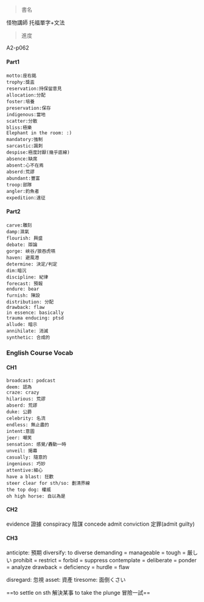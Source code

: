 >書名

怪物講師 托福單字+文法

>進度

A2-p062
#### Part1
```vocaview-card1
motto:座右銘 
trophy:獎盃 
reservation:持保留意見 
allocation:分配 
foster:培養 
preservation:保存 
indigenous:當地 
scatter:分散 
bliss:極樂 
Elephant in the room: :) 
mandatory:強制 
sarcastic:諷刺 
despise:極度討厭(幾乎底線) 
absence:缺席 
absent:心不在焉 
abserd:荒謬 
abundant:豐富 
troop:部隊 
angler:釣魚者 
expedition:遠征 
```

#### Part2

```vocaview-choice1
carve:雕刻 
damp:濕氣
flourish: 興盛
debate: 辯論
gorge: 峽谷/狼吞虎嚥
haven: 避風港
determine: 決定/判定
dim:暗沉
discipline: 紀律
forecast: 預報
endure: bear
furnish: 陳設
distribution: 分配
drawback: flaw
in essence: basically
trauma enducing: ptsd
allude: 暗示
annihilate: 消滅
synthetic: 合成的
```


### English Course Vocab
#### CH1
```vocaview-choice2
broadcast: podcast
deem: 認為
craze: crazy
hilarious: 荒謬
abserd: 荒謬
duke: 公爵
celebrity: 名流
endless: 無止盡的
intent:意圖
jeer: 嘲笑
sensation: 感覺/轟動一時
unveil: 揭幕
casually: 隨意的
ingenious: 巧妙
attentive:細心
have a blast: 狂歡
steer clear for sth/so: 劃清界線
the top dog: 權威
oh high horse: 自以為是
```
#### CH2
evidence 證據
conspiracy 陰謀
concede admit
conviction 定罪(admit guilty)

#### CH3
anticipte: 預期
diversify: to diverse
demanding  = manageable = tough = 厳しい
prohibit = restrict = forbid = suppress
contemplate = deliberate = ponder = analyze
drawback = deficiency = hurdle = flaw

disregard: 忽視
asset: 資產
tiresome: 面倒くさい


==to settle on sth 解決某事
to take the plunge 冒險一試==







